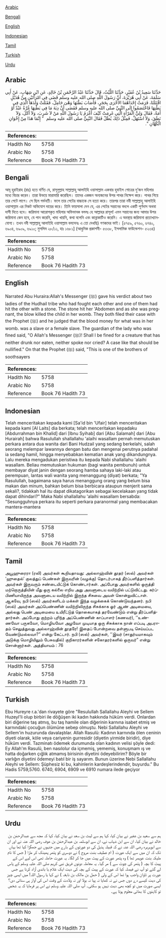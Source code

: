[Arabic](#arabic)

[Bengali](#bengali)

[English](#english)

[Indonesian](#indonesian)

[Tamil](#tamil)

[Turkish](#turkish)

[Urdu](#urdu)

## Arabic


<div dir="rtl" lang="ar" style={{fontSize:'larger',backgroundColor:'#f8f9fa',padding:20}}>
حَدَّثَنَا سَعِيدُ بْنُ عُفَيْرٍ، حَدَّثَنَا اللَّيْثُ، قَالَ حَدَّثَنَا عَبْدُ الرَّحْمَنِ بْنُ خَالِدٍ، عَنِ ابْنِ شِهَابٍ، عَنْ أَبِي سَلَمَةَ، عَنْ أَبِي هُرَيْرَةَ، أَنَّ رَسُولَ اللَّهِ صلى الله عليه وسلم قَضَى فِي امْرَأَتَيْنِ مِنْ هُذَيْلٍ اقْتَتَلَتَا، فَرَمَتْ إِحْدَاهُمَا الأُخْرَى بِحَجَرٍ، فَأَصَابَ بَطْنَهَا وَهْىَ حَامِلٌ، فَقَتَلَتْ وَلَدَهَا الَّذِي فِي بَطْنِهَا فَاخْتَصَمُوا إِلَى النَّبِيِّ صلى الله عليه وسلم فَقَضَى أَنَّ دِيَةَ مَا فِي بَطْنِهَا غُرَّةٌ عَبْدٌ أَوْ أَمَةٌ، فَقَالَ وَلِيُّ الْمَرْأَةِ الَّتِي غَرِمَتْ كَيْفَ أَغْرَمُ يَا رَسُولَ اللَّهِ مَنْ لاَ شَرِبَ، وَلاَ أَكَلَ، وَلاَ نَطَقَ، وَلاَ اسْتَهَلَّ، فَمِثْلُ ذَلِكَ يُطَلّ فَقَالَ النَّبِيُّ صلى الله عليه وسلم ‏ "‏ إِنَّمَا هَذَا مِنْ إِخْوَانِ الْكُهَّانِ ‏"‏‏.‏
</div>
<div style={{backgroundColor:'#f8f9fa',padding:20, marginBottom: 10}}><table> <thead> <tr> <th>References:</th> <th></th> </tr> </thead> <tbody><tr><td>Hadith No</td><td>5758</td></tr><tr><td>Arabic No</td><td>5758</td></tr><tr><td>Reference</td><td>Book 76 Hadith 73</td></tr></tbody></table></div>

## Bengali


<div dir="ltr" lang="bn" style={{fontSize:'larger',backgroundColor:'#f8f9fa',padding:20}}>
আবূ হুরাইরাহ (রাঃ) হতে বর্ণিত যে, রাসূলুল্লাহ সাল্লাল্লাহু আলাইহি ওয়াসাল্লাম একবার হুযাইল গোত্রের দু’জন মহিলার মধ্যে বিচার করেন। তারা উভয়ে মারামারি করেছিল। তাদের একজন অন্যজনের উপর পাথর নিক্ষেপ করে। পাথর গিয়ে তার পেটে লাগে। সে ছিল গর্ভবতী। ফলে তার পেটের বাচ্চাকে সে হত্যা করে। তারপর তারা নবী সাল্লাল্লাহু আলাইহি ওয়াসাল্লাম এর নিকট অভিযোগ দায়ের করে। তিনি ফায়সালা দেন যে, এর পেটের সন্তানের বদলে একটি পূর্ণদাস অথবা দাসী দিতে হবে। জরিমানা আরোপকৃত মহিলার অভিভাবক বললঃ হে আল্লাহর রাসূল! এমন সন্তানের জন্য আমার উপর জরিমানা কেন হবে, যে পান করেনি, খাদ্য খায়নি, কথা বলেনি এবং কান্নাকাটিও করেনি। এ অবস্থায় জরিমানা প্রত্যাখ্যানযোগ্য। তখন নবী সাল্লাল্লাহু আলাইহি ওয়াসাল্লাম বললেনঃ এ তো দেখছি) গণকদের ভাই। [৫৭৫৯, ৫৭৬০, ৬৭৪০, ৬৯০৪, ৬৯০৯, ৬৯১০; মুসলিম ২৮/১১, হাঃ ১৬৮১] (আধুনিক প্রকাশনী- ৫৩৩৮, ইসলামিক ফাউন্ডেশন- ৫২৩৪)
</div>
<div style={{backgroundColor:'#f8f9fa',padding:20, marginBottom: 10}}><table> <thead> <tr> <th>References:</th> <th></th> </tr> </thead> <tbody><tr><td>Hadith No</td><td>5758</td></tr><tr><td>Arabic No</td><td>5758</td></tr><tr><td>Reference</td><td>Book 76 Hadith 73</td></tr></tbody></table></div>

## English


<div dir="ltr" lang="en" style={{fontSize:'larger',backgroundColor:'#f8f9fa',padding:20}}>
Narrated Abu Huraira:Allah's Messenger (ﷺ) gave his verdict about two ladies of the Hudhail tribe who had fought each other and one of them had hit the other with a stone. The stone hit her 'Abdomen and as she was pregnant, the blow killed the child in her womb. They both filed their case with the Prophet (ﷺ) and he judged that the blood money for what was in her womb. was a slave or a female slave. The guardian of the lady who was fined said, "O Allah's Messenger (ﷺ)! Shall I be fined for a creature that has neither drunk nor eaten, neither spoke nor cried? A case like that should be nullified." On that the Prophet (ﷺ) said, "This is one of the brothers of soothsayers
</div>
<div style={{backgroundColor:'#f8f9fa',padding:20, marginBottom: 10}}><table> <thead> <tr> <th>References:</th> <th></th> </tr> </thead> <tbody><tr><td>Hadith No</td><td>5758</td></tr><tr><td>Arabic No</td><td>5758</td></tr><tr><td>Reference</td><td>Book 76 Hadith 73</td></tr></tbody></table></div>

## Indonesian


<div dir="ltr" lang="id" style={{fontSize:'larger',backgroundColor:'#f8f9fa',padding:20}}>
Telah menceritakan kepada kami [Sa'id bin 'Ufair] telah menceritakan kepada kami [Al Laits] dia berkata; telah menceritakan kepadaku [Abdurrahman bin Khalid] dari [Ibnu Syihab] dari [Abu Salamah] dari [Abu Hurairah] bahwa Rasulullah shallallahu 'alaihi wasallam pernah memutuskan perkara antara dua wanita dari Bani Hudzail yang sedang berkelahi, salah seorang melempar lawannya dengan batu dan mengenai perutnya padahal ia sedang hamil, hingga menyebabkan kematian anak yang dikandungnya. Lalu mereka mengadukan peristiwa itu kepada Nabi shallallahu 'alaihi wasallam. Beliau memutuskan hukuman (bagi wanita pembunuh) untuk membayar diyat janin dengan seorang hamba sahaya laki-laki atau perempuan, lantas wali wanita yang menanggung (diyat) berkata; "Ya Rasulullah, bagaimana saya harus menanggung orang yang belum bisa makan dan minum, bahkan belum bisa berbicara ataupun menjerit sama sekali?, tidakkah hal itu dapat dikatagorikan sebagai kecelakaan yang tidak dapat dihindari?" Maka Nabi shallallahu 'alaihi wasallam bersabda: "Sesungguhnya perkara itu seperti perkara paranormal yang membacakan mantera-mantera
</div>
<div style={{backgroundColor:'#f8f9fa',padding:20, marginBottom: 10}}><table> <thead> <tr> <th>References:</th> <th></th> </tr> </thead> <tbody><tr><td>Hadith No</td><td>5758</td></tr><tr><td>Arabic No</td><td>5758</td></tr><tr><td>Reference</td><td>Book 76 Hadith 73</td></tr></tbody></table></div>

## Tamil


<div dir="ltr" lang="ta" style={{fontSize:'larger',backgroundColor:'#f8f9fa',padding:20}}>
அபூஹுரைரா (ரலி) அவர்கள் கூறியதாவது: அல்லாஹ்வின் தூதர் (ஸல்) அவர்கள் ‘ஹுதைல்’ குலத்துப் பெண்கள் இருவரின் (வழக்கு) தொடர்பாகத் தீர்ப்பளித்தார்கள். அவர்கள் இருவரும் சண்டையிட்டுக் கொண்டார்கள். அப்போது அவர்களில் ஒருத்தி மற்றொருத்தியின் மீது ஒரு கல்லை எறிய அது அவளுடைய வயிற்றில் பட்டுவிட்டது. கர்ப்பிணியாயிருந்த அவளுடைய வயிற்றில் இருந்த சிசுவை அவள் கொன்றுவிட்டாள். ஆகவே, நபி (ஸல்) அவர்களிடம் மக்கள் இந்த வழக்கைக் கொண்டுவந்தனர். நபி (ஸல்) அவர்கள் அப்பெண்ணின் வயிற்றிலிருந்த சிசுக்காக ஓர் ஆண் அடிமையை, அல்லது பெண் அடிமையை உயிரீட்டுத் தொகையாகத் தரவேண்டும் என்று தீர்ப்பளித்தார்கள். அப்போது குற்றம் புரிந்த அப்பெண்ணின் காப்பாளர் (கணவர்), ‘‘உண்ணவோ பருகவோ, மொழியவோ அழவோ முடியாத ஒரு சிசுக்காக நான் எப்படி அபராதம் செலுத்துவது அல்லாஹ்வின் தூதரே! இதைப் போன்றவை தள்ளுபடி செய்யப்பட வேண்டுமல்லவா?” என்று கேட்டார். நபி (ஸல்) அவர்கள், ‘‘இவர் (சாதுர்யமாகவும் அடுக்கு மொழியிலும் பேசுவதில்) குறிகாரர்களின் சகோதரர்களில் ஒருவர்” என்று சொன்னார்கள். அத்தியாயம் : 76
</div>
<div style={{backgroundColor:'#f8f9fa',padding:20, marginBottom: 10}}><table> <thead> <tr> <th>References:</th> <th></th> </tr> </thead> <tbody><tr><td>Hadith No</td><td>5758</td></tr><tr><td>Arabic No</td><td>5758</td></tr><tr><td>Reference</td><td>Book 76 Hadith 73</td></tr></tbody></table></div>

## Turkish


<div dir="ltr" lang="tr" style={{fontSize:'larger',backgroundColor:'#f8f9fa',padding:20}}>
Ebu Hureyre r.a.'dan rivayete göre "Resulullah Sallallahu Aleyhi ve Sellem Huzeyl'li olup birbiri ile döğüşen iki kadın hakkında hüküm verdi. Onlardan biri diğerine taş atmış, bu taş hamile olan diğerinin karnına isabet etmiş ve karnındaki çocuğun ölümüne sebep olmuştu. Nebi Sallallahu Aleyhi ve Sellem'in huzurunda davalaştılar. Allah Rasulü: Kadının karnında ölen ceninin diyeti olarak, köle veya cariyenin gurresidir (diyetin yirmide biridir), diye hüküm verdi. Tazminatı ödemek durumunda olan kadının velisi şöyle dedi: Ey Allah'm Rasulü, ben nasılolur da içmemiş, yememiş, konuşmam ış ve hatta doğarken çığlık atmamış birisinin diyetini ödeyebilirim? Böyle bir varlığın diyetini ödemeyi batıl bir iş sayarım. Bunun üzerine Nebi Sallallahu Aleyhi ve Sellem: Şüphesiz ki bu, kahinlerin kardeşlerindendir, buyurdu." Bu Hadis 5759,5760. 6740, 6904, 6909 ve 6910 numara ilede geçiyor
</div>
<div style={{backgroundColor:'#f8f9fa',padding:20, marginBottom: 10}}><table> <thead> <tr> <th>References:</th> <th></th> </tr> </thead> <tbody><tr><td>Hadith No</td><td>5758</td></tr><tr><td>Arabic No</td><td>5758</td></tr><tr><td>Reference</td><td>Book 76 Hadith 73</td></tr></tbody></table></div>

## Urdu


<div dir="rtl" lang="ur" style={{fontSize:'larger',backgroundColor:'#f8f9fa',padding:20}}>
ہم سے سعید بن عفیر نے بیان کیا، کہا ہم سے لیث بن سعد نے بیان کیا، کہا کہ مجھ سے عبدالرحمٰن بن خالد نے بیان کیا، ان سے ابن شہاب نے، ان سے ابوسلمہ بن عبدالرحمٰن بن عوف رضی اللہ عنہ نے اور ان سے ابوہریرہ رضی اللہ عنہ نے کہ قبیلہ ہذیل کی دو عورتوں کے بارے میں جنہوں نے جھگڑا کیا تھا یہاں تک کہ ان میں سے ایک عورت ( ام عطیف بنت مروح ) نے دوسری کو پتھر پھینک کر مارا ( جس کا نام ملیکہ بنت عویمر تھا ) وہ پتھر عورت کے پیٹ میں جا کر لگا۔ یہ عورت حاملہ تھی اس لیے اس کے پیٹ کا بچہ ( پتھر کی چوٹ سے ) مر گیا۔ یہ معاملہ دونوں فریق نبی کریم صلی اللہ علیہ وسلم کے پاس لے گئے تو آپ نے فیصلہ کیا کہ عورت کے پیٹ کے بچہ کی دیت ایک غلام یا باندی آزاد کرنا ہے جس عورت پر تاوان واجب ہوا تھا اس کے ولی ( حمل بن مالک بن نابغہ ) نے کہا یا رسول اللہ! میں ایسی چیز کی دیت کیسے دے دوں جس نے نہ کھایا نہ پیا نہ بولا اور نہ ولادت کے وقت اس کی آواز ہی سنائی دی؟ ایسی صورت میں تو کچھ بھی دیت نہیں ہو سکتی۔ آپ صلی اللہ علیہ وسلم نے اس پر فرمایا کہ یہ شخص تو کاہنوں کا بھائی معلوم ہوتا ہے۔
</div>
<div style={{backgroundColor:'#f8f9fa',padding:20, marginBottom: 10}}><table> <thead> <tr> <th>References:</th> <th></th> </tr> </thead> <tbody><tr><td>Hadith No</td><td>5758</td></tr><tr><td>Arabic No</td><td>5758</td></tr><tr><td>Reference</td><td>Book 76 Hadith 73</td></tr></tbody></table></div>